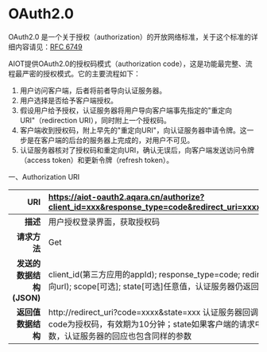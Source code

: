 # OAuth2.0

OAuth2.0 是一个关于授权（authorization）的开放网络标准，关于这个标准的详细内容请见：[RFC 6749](http://www.rfcreader.com/#rfc6749)

AIOT提供OAuth2.0的授权码模式（authorization code），这是功能最完整、流程最严密的授权模式。它的主要流程如下：

1. 用户访问客户端，后者将前者导向认证服务器。
2. 用户选择是否给予客户端授权。
3. 假设用户给予授权，认证服务器将用户导向客户端事先指定的"重定向URI"（redirection URI），同时附上一个授权码。
4. 客户端收到授权码，附上早先的"重定向URI"，向认证服务器申请令牌。这一步是在客户端的后台的服务器上完成的，对用户不可见。
5. 认证服务器核对了授权码和重定向URI，确认无误后，向客户端发送访问令牌（access token）和更新令牌（refresh token）。

一、Authorization URI

| URI | https://aiot-oauth2.aqara.cn/authorize?client_id=xxx&response_type=code&redirect_uri=xxxx&state=xxx |
| --: | :-- |
| **描述** | 用户授权登录界面，获取授权码 |
| **请求方法**| Get |
| **发送的数据结构(JSON)** | client_id(第三方应用的appId);  response_type=code; redirect_uri(重定向url); scope[可选]; state[可选]任意值，认证服务器仍返回这个值 |
| **返回值数据结构** | http://redirect_uri?code=xxxx&state=xxx  认证服务器回调url,其中code为授权码，有效期为10分钟；state如果客户端的请求中包含这个参数，认证服务器的回应也包含同样的参数 |
